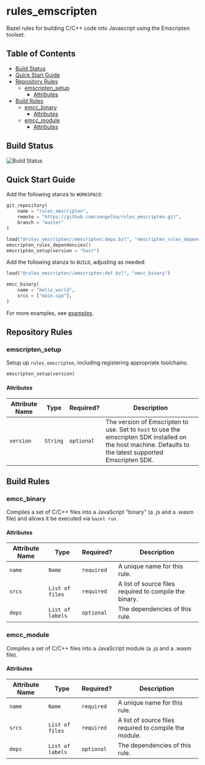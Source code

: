 <!-- omit in toc -->
# rules_emscripten

Bazel rules for building C/C++ code into Javascript using the
Emscripten toolset.

<!-- omit in toc -->
## Table of Contents

- [Build Status](#build-status)
- [Quick Start Guide](#quick-start-guide)
- [Repository Rules](#repository-rules)
  - [emscripten_setup](#emscripten_setup)
    - [Attributes](#attributes)
- [Build Rules](#build-rules)
  - [emcc_binary](#emcc_binary)
    - [Attributes](#attributes-1)
  - [emcc_module](#emcc_module)
    - [Attributes](#attributes-2)

## Build Status

![Build Status](https://github.com/sengelha/streaming-percentiles/actions/workflows/ci.yml/badge.svg)

## Quick Start Guide

Add the following stanza to `WORKSPACE`:

```python
git_repository(
    name = "rules_emscripten",
    remote = "https://github.com/sengelha/rules_emscripten.git",
    branch = "master"
)

load("@rules_emscripten//emscripten:deps.bzl", "emscripten_rules_dependencies", "emscripten_setup")
emscripten_rules_dependencies()
emscripten_setup(version = "host")
```

Add the following stanza to `BUILD`, adjusting as needed:

```python
load("@rules_emscripten//emscripten:def.bzl", "emcc_binary")

emcc_binary(
    name = "hello_world",
    srcs = ["main.cpp"],
)
```

For more examples, see [examples](examples).

## Repository Rules

### emscripten_setup

Setup up `rules_emscripten`, including registering appropriate toolchains.

```python
emscripten_setup(version)
```

#### Attributes

| Attribute Name | Type     | Required?  | Description                                                                                                                                                 |
| -------------- | -------- | ---------- | ----------------------------------------------------------------------------------------------------------------------------------------------------------- |
| `version`      | `String` | `optional` | The version of Emscripten to use.  Set to `host` to use the emscripten SDK installed on the host machine.  Defaults to the latest supported Emscripten SDK. |

## Build Rules

### emcc_binary

Compiles a set of C/C++ files into a JavaScript "binary" (a .js and a .wasm
file) and allows it be executed via `bazel run`.

#### Attributes

| Attribute Name | Type             | Required?  | Description                                            |
| -------------- | ---------------- | ---------- | ------------------------------------------------------ |
| `name`         | `Name`           | `required` | A unique name for this rule.                           |
| `srcs`         | `List of files`  | `required` | A list of source files required to compile the binary. |
| `deps`         | `List of labels` | `optional` | The dependencies of this rule.                         |

### emcc_module

Compiles a set of C/C++ files into a JavaScript module (a .js and a .wasm
file).

#### Attributes

| Attribute Name | Type             | Required?  | Description                                            |
| -------------- | ---------------- | ---------- | ------------------------------------------------------ |
| `name`         | `Name`           | `required` | A unique name for this rule.                           |
| `srcs`         | `List of files`  | `required` | A list of source files required to compile the module. |
| `deps`         | `List of labels` | `optional` | The dependencies of this rule.                         |
